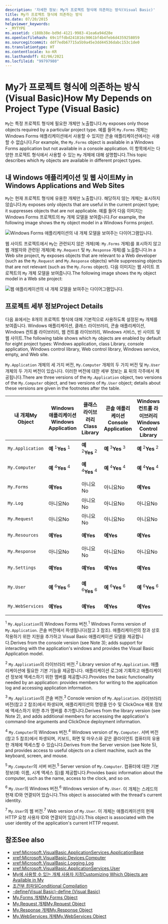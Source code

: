 ```yaml
---
description: '자세한 정보: My가 프로젝트 형식에 의존하는 방식(Visual Basic)'
title: My가 프로젝트 형식에 의존하는 방식
ms.date: 07/20/2015
helpviewer_keywords:
- _MYTYPE
ms.assetid: c188b38e-bd9d-4121-9983-41ea6a94d28e
ms.openlocfilehash: 69c1ffdbd241816c9061bf4b4feb6d4359258059
ms.sourcegitcommit: ddf7edb67715a5b9a45e3dd44536dabc153c1de0
ms.translationtype: HT
ms.contentlocale: ko-KR
ms.lasthandoff: 02/06/2021
ms.locfileid: "99797980"
---
```

# <a name="how-my-depends-on-project-type-visual-basic"></a><span data-ttu-id="e87fd-103">My가 프로젝트 형식에 의존하는 방식(Visual Basic)</span><span class="sxs-lookup"><span data-stu-id="e87fd-103">How My Depends on Project Type (Visual Basic)</span></span>

<span data-ttu-id="e87fd-104">`My`는 특정 프로젝트 형식에 필요한 개체만 노출합니다.</span><span class="sxs-lookup"><span data-stu-id="e87fd-104">`My` exposes only those objects required by a particular project type.</span></span> <span data-ttu-id="e87fd-105">예를 들어 `My.Forms` 개체는 Windows Forms 애플리케이션에서 사용할 수 있지만 콘솔 애플리케이션에서는 사용할 수 없습니다.</span><span class="sxs-lookup"><span data-stu-id="e87fd-105">For example, the `My.Forms` object is available in a Windows Forms application but not available in a console application.</span></span> <span data-ttu-id="e87fd-106">이 항목에서는 다양한 프로젝트 형식에서 사용할 수 있는 `My` 개체에 대해 설명합니다.</span><span class="sxs-lookup"><span data-stu-id="e87fd-106">This topic describes which `My` objects are available in different project types.</span></span>  
  
## <a name="my-in-windows-applications-and-web-sites"></a><span data-ttu-id="e87fd-107">내 Windows 애플리케이션 및 웹 사이트</span><span class="sxs-lookup"><span data-stu-id="e87fd-107">My in Windows Applications and Web Sites</span></span>  

 <span data-ttu-id="e87fd-108">`My`는 현재 프로젝트 형식에 유용한 개체만 노출합니다. 해당하지 않는 개체는 표시하지 않습니다.</span><span class="sxs-lookup"><span data-stu-id="e87fd-108">`My` exposes only objects that are useful in the current project type; it suppresses objects that are not applicable.</span></span> <span data-ttu-id="e87fd-109">예를 들어 다음 이미지는 Windows Forms 프로젝트의 `My` 개체 모델을 보여줍니다.</span><span class="sxs-lookup"><span data-stu-id="e87fd-109">For example, the following image shows the `My` object model in a Windows Forms project.</span></span>  
  
 ![Windows Forms 애플리케이션의 내 개체 모델을 보여주는 다이어그램입니다.](./media/how-my-depends-on-project-type/my-object-model-windows-forms.png)  
  
 <span data-ttu-id="e87fd-111">웹 사이트 프로젝트에서 `My`는 관련되지 않은 개체(예: `My.Forms` 개체)를 표시하지 않고 웹 개발자와 관련된 개체(예: `My.Request` 및 `My.Response` 개체)를 노출합니다.</span><span class="sxs-lookup"><span data-stu-id="e87fd-111">In a Web site project, `My` exposes objects that are relevant to a Web developer (such as the `My.Request` and `My.Response` objects) while suppressing objects that are not relevant (such as the `My.Forms` object).</span></span> <span data-ttu-id="e87fd-112">다음 이미지는 웹 사이트 프로젝트의 `My` 개체 모델을 보여줍니다.</span><span class="sxs-lookup"><span data-stu-id="e87fd-112">The following image shows the `My` object model in a Web site project:</span></span>  
  
 ![웹 애플리케이션의 내 개체 모델을 보여주는 다이어그램입니다.](./media/how-my-depends-on-project-type/my-object-model-web.png)  
  
## <a name="project-details"></a><span data-ttu-id="e87fd-114">프로젝트 세부 정보</span><span class="sxs-lookup"><span data-stu-id="e87fd-114">Project Details</span></span>  

 <span data-ttu-id="e87fd-115">다음 표에서는 8개의 프로젝트 형식에 대해 기본적으로 사용하도록 설정된 `My` 개체를 보여줍니다. Windows 애플리케이션, 클래스 라이브러리, 콘솔 애플리케이션, Windows 컨트롤 라이브러리, 웹 컨트롤 라이브러리, Windows 서비스, 빈 사이트 및 웹 사이트.</span><span class="sxs-lookup"><span data-stu-id="e87fd-115">The following table shows which `My` objects are enabled by default for eight project types: Windows application, class Library, console application, Windows control library, Web control library, Windows service, empty, and Web site.</span></span>  
  
 <span data-ttu-id="e87fd-116">`My.Application` 개체의 세 가지 버전, `My.Computer` 개체의 두 가지 버전 및 `My.User` 개체의 두 가지 버전이 있습니다. 이러한 버전에 대한 세부 정보는 표 뒤의 각주에서 제공됩니다.</span><span class="sxs-lookup"><span data-stu-id="e87fd-116">There are three versions of the `My.Application` object, two versions of the `My.Computer` object, and two versions of `My.User` object; details about these versions are given in the footnotes after the table.</span></span>  
  
|<span data-ttu-id="e87fd-117">내 개체</span><span class="sxs-lookup"><span data-stu-id="e87fd-117">My Object</span></span>|<span data-ttu-id="e87fd-118">Windows 애플리케이션</span><span class="sxs-lookup"><span data-stu-id="e87fd-118">Windows Application</span></span>|<span data-ttu-id="e87fd-119">클래스 라이브러리</span><span class="sxs-lookup"><span data-stu-id="e87fd-119">Class Library</span></span>|<span data-ttu-id="e87fd-120">콘솔 애플리케이션</span><span class="sxs-lookup"><span data-stu-id="e87fd-120">Console Application</span></span>|<span data-ttu-id="e87fd-121">Windows 컨트롤 라이브러리</span><span class="sxs-lookup"><span data-stu-id="e87fd-121">Windows Control Library</span></span>|<span data-ttu-id="e87fd-122">웹 컨트롤 라이브러리</span><span class="sxs-lookup"><span data-stu-id="e87fd-122">Web Control Library</span></span>|<span data-ttu-id="e87fd-123">Windows 서비스</span><span class="sxs-lookup"><span data-stu-id="e87fd-123">Windows Service</span></span>|<span data-ttu-id="e87fd-124">Empty</span><span class="sxs-lookup"><span data-stu-id="e87fd-124">Empty</span></span>|<span data-ttu-id="e87fd-125">웹 사이트</span><span class="sxs-lookup"><span data-stu-id="e87fd-125">Web Site</span></span>|  
|---|---|---|---|---|---|---|---|---|  
|`My.Application`|<span data-ttu-id="e87fd-126">**예** <sup>1</sup></span><span class="sxs-lookup"><span data-stu-id="e87fd-126">**Yes** <sup>1</sup></span></span>|<span data-ttu-id="e87fd-127">**예** <sup>2</sup></span><span class="sxs-lookup"><span data-stu-id="e87fd-127">**Yes** <sup>2</sup></span></span>|<span data-ttu-id="e87fd-128">**예** <sup>3</sup></span><span class="sxs-lookup"><span data-stu-id="e87fd-128">**Yes** <sup>3</sup></span></span>|<span data-ttu-id="e87fd-129">**예** <sup>2</sup></span><span class="sxs-lookup"><span data-stu-id="e87fd-129">**Yes** <sup>2</sup></span></span>|<span data-ttu-id="e87fd-130">아니요</span><span class="sxs-lookup"><span data-stu-id="e87fd-130">No</span></span>|<span data-ttu-id="e87fd-131">**예** <sup>3</sup></span><span class="sxs-lookup"><span data-stu-id="e87fd-131">**Yes** <sup>3</sup></span></span>|<span data-ttu-id="e87fd-132">아니요</span><span class="sxs-lookup"><span data-stu-id="e87fd-132">No</span></span>|<span data-ttu-id="e87fd-133">아니요</span><span class="sxs-lookup"><span data-stu-id="e87fd-133">No</span></span>|  
|`My.Computer`|<span data-ttu-id="e87fd-134">**예** <sup>4</sup></span><span class="sxs-lookup"><span data-stu-id="e87fd-134">**Yes** <sup>4</sup></span></span>|<span data-ttu-id="e87fd-135">**예** <sup>4</sup></span><span class="sxs-lookup"><span data-stu-id="e87fd-135">**Yes** <sup>4</sup></span></span>|<span data-ttu-id="e87fd-136">**예** <sup>4</sup></span><span class="sxs-lookup"><span data-stu-id="e87fd-136">**Yes** <sup>4</sup></span></span>|<span data-ttu-id="e87fd-137">**예** <sup>4</sup></span><span class="sxs-lookup"><span data-stu-id="e87fd-137">**Yes** <sup>4</sup></span></span>|<span data-ttu-id="e87fd-138">**예** <sup>5</sup></span><span class="sxs-lookup"><span data-stu-id="e87fd-138">**Yes** <sup>5</sup></span></span>|<span data-ttu-id="e87fd-139">**예** <sup>4</sup></span><span class="sxs-lookup"><span data-stu-id="e87fd-139">**Yes** <sup>4</sup></span></span>|<span data-ttu-id="e87fd-140">아니요</span><span class="sxs-lookup"><span data-stu-id="e87fd-140">No</span></span>|<span data-ttu-id="e87fd-141">**예** <sup>5</sup></span><span class="sxs-lookup"><span data-stu-id="e87fd-141">**Yes** <sup>5</sup></span></span>|  
|`My.Forms`|<span data-ttu-id="e87fd-142">**예**</span><span class="sxs-lookup"><span data-stu-id="e87fd-142">**Yes**</span></span>|<span data-ttu-id="e87fd-143">아니요</span><span class="sxs-lookup"><span data-stu-id="e87fd-143">No</span></span>|<span data-ttu-id="e87fd-144">아니요</span><span class="sxs-lookup"><span data-stu-id="e87fd-144">No</span></span>|<span data-ttu-id="e87fd-145">**예**</span><span class="sxs-lookup"><span data-stu-id="e87fd-145">**Yes**</span></span>|<span data-ttu-id="e87fd-146">아니요</span><span class="sxs-lookup"><span data-stu-id="e87fd-146">No</span></span>|<span data-ttu-id="e87fd-147">아니요</span><span class="sxs-lookup"><span data-stu-id="e87fd-147">No</span></span>|<span data-ttu-id="e87fd-148">아니요</span><span class="sxs-lookup"><span data-stu-id="e87fd-148">No</span></span>|<span data-ttu-id="e87fd-149">아니요</span><span class="sxs-lookup"><span data-stu-id="e87fd-149">No</span></span>|  
|`My.Log`|<span data-ttu-id="e87fd-150">아니요</span><span class="sxs-lookup"><span data-stu-id="e87fd-150">No</span></span>|<span data-ttu-id="e87fd-151">아니요</span><span class="sxs-lookup"><span data-stu-id="e87fd-151">No</span></span>|<span data-ttu-id="e87fd-152">아니요</span><span class="sxs-lookup"><span data-stu-id="e87fd-152">No</span></span>|<span data-ttu-id="e87fd-153">아니요</span><span class="sxs-lookup"><span data-stu-id="e87fd-153">No</span></span>|<span data-ttu-id="e87fd-154">아니요</span><span class="sxs-lookup"><span data-stu-id="e87fd-154">No</span></span>|<span data-ttu-id="e87fd-155">아니요</span><span class="sxs-lookup"><span data-stu-id="e87fd-155">No</span></span>|<span data-ttu-id="e87fd-156">아니요</span><span class="sxs-lookup"><span data-stu-id="e87fd-156">No</span></span>|<span data-ttu-id="e87fd-157">**예**</span><span class="sxs-lookup"><span data-stu-id="e87fd-157">**Yes**</span></span>|  
|`My.Request`|<span data-ttu-id="e87fd-158">아니요</span><span class="sxs-lookup"><span data-stu-id="e87fd-158">No</span></span>|<span data-ttu-id="e87fd-159">아니요</span><span class="sxs-lookup"><span data-stu-id="e87fd-159">No</span></span>|<span data-ttu-id="e87fd-160">아니요</span><span class="sxs-lookup"><span data-stu-id="e87fd-160">No</span></span>|<span data-ttu-id="e87fd-161">아니요</span><span class="sxs-lookup"><span data-stu-id="e87fd-161">No</span></span>|<span data-ttu-id="e87fd-162">아니요</span><span class="sxs-lookup"><span data-stu-id="e87fd-162">No</span></span>|<span data-ttu-id="e87fd-163">아니요</span><span class="sxs-lookup"><span data-stu-id="e87fd-163">No</span></span>|<span data-ttu-id="e87fd-164">아니요</span><span class="sxs-lookup"><span data-stu-id="e87fd-164">No</span></span>|<span data-ttu-id="e87fd-165">**예**</span><span class="sxs-lookup"><span data-stu-id="e87fd-165">**Yes**</span></span>|  
|`My.Resources`|<span data-ttu-id="e87fd-166">**예**</span><span class="sxs-lookup"><span data-stu-id="e87fd-166">**Yes**</span></span>|<span data-ttu-id="e87fd-167">**예**</span><span class="sxs-lookup"><span data-stu-id="e87fd-167">**Yes**</span></span>|<span data-ttu-id="e87fd-168">**예**</span><span class="sxs-lookup"><span data-stu-id="e87fd-168">**Yes**</span></span>|<span data-ttu-id="e87fd-169">**예**</span><span class="sxs-lookup"><span data-stu-id="e87fd-169">**Yes**</span></span>|<span data-ttu-id="e87fd-170">**예**</span><span class="sxs-lookup"><span data-stu-id="e87fd-170">**Yes**</span></span>|<span data-ttu-id="e87fd-171">**예**</span><span class="sxs-lookup"><span data-stu-id="e87fd-171">**Yes**</span></span>|<span data-ttu-id="e87fd-172">아니요</span><span class="sxs-lookup"><span data-stu-id="e87fd-172">No</span></span>|<span data-ttu-id="e87fd-173">아니요</span><span class="sxs-lookup"><span data-stu-id="e87fd-173">No</span></span>|  
|`My.Response`|<span data-ttu-id="e87fd-174">아니요</span><span class="sxs-lookup"><span data-stu-id="e87fd-174">No</span></span>|<span data-ttu-id="e87fd-175">아니요</span><span class="sxs-lookup"><span data-stu-id="e87fd-175">No</span></span>|<span data-ttu-id="e87fd-176">아니요</span><span class="sxs-lookup"><span data-stu-id="e87fd-176">No</span></span>|<span data-ttu-id="e87fd-177">아니요</span><span class="sxs-lookup"><span data-stu-id="e87fd-177">No</span></span>|<span data-ttu-id="e87fd-178">아니요</span><span class="sxs-lookup"><span data-stu-id="e87fd-178">No</span></span>|<span data-ttu-id="e87fd-179">아니요</span><span class="sxs-lookup"><span data-stu-id="e87fd-179">No</span></span>|<span data-ttu-id="e87fd-180">아니요</span><span class="sxs-lookup"><span data-stu-id="e87fd-180">No</span></span>|<span data-ttu-id="e87fd-181">**예**</span><span class="sxs-lookup"><span data-stu-id="e87fd-181">**Yes**</span></span>|  
|`My.Settings`|<span data-ttu-id="e87fd-182">**예**</span><span class="sxs-lookup"><span data-stu-id="e87fd-182">**Yes**</span></span>|<span data-ttu-id="e87fd-183">**예**</span><span class="sxs-lookup"><span data-stu-id="e87fd-183">**Yes**</span></span>|<span data-ttu-id="e87fd-184">**예**</span><span class="sxs-lookup"><span data-stu-id="e87fd-184">**Yes**</span></span>|<span data-ttu-id="e87fd-185">**예**</span><span class="sxs-lookup"><span data-stu-id="e87fd-185">**Yes**</span></span>|<span data-ttu-id="e87fd-186">**예**</span><span class="sxs-lookup"><span data-stu-id="e87fd-186">**Yes**</span></span>|<span data-ttu-id="e87fd-187">**예**</span><span class="sxs-lookup"><span data-stu-id="e87fd-187">**Yes**</span></span>|<span data-ttu-id="e87fd-188">아니요</span><span class="sxs-lookup"><span data-stu-id="e87fd-188">No</span></span>|<span data-ttu-id="e87fd-189">아니요</span><span class="sxs-lookup"><span data-stu-id="e87fd-189">No</span></span>|  
|`My.User`|<span data-ttu-id="e87fd-190">**예** <sup>6</sup></span><span class="sxs-lookup"><span data-stu-id="e87fd-190">**Yes** <sup>6</sup></span></span>|<span data-ttu-id="e87fd-191">**예** <sup>6</sup></span><span class="sxs-lookup"><span data-stu-id="e87fd-191">**Yes** <sup>6</sup></span></span>|<span data-ttu-id="e87fd-192">**예** <sup>6</sup></span><span class="sxs-lookup"><span data-stu-id="e87fd-192">**Yes** <sup>6</sup></span></span>|<span data-ttu-id="e87fd-193">**예** <sup>6</sup></span><span class="sxs-lookup"><span data-stu-id="e87fd-193">**Yes** <sup>6</sup></span></span>|<span data-ttu-id="e87fd-194">**예** <sup>7</sup></span><span class="sxs-lookup"><span data-stu-id="e87fd-194">**Yes** <sup>7</sup></span></span>|<span data-ttu-id="e87fd-195">**예** <sup>6</sup></span><span class="sxs-lookup"><span data-stu-id="e87fd-195">**Yes** <sup>6</sup></span></span>|<span data-ttu-id="e87fd-196">아니요</span><span class="sxs-lookup"><span data-stu-id="e87fd-196">No</span></span>|<span data-ttu-id="e87fd-197">**예** <sup>7</sup></span><span class="sxs-lookup"><span data-stu-id="e87fd-197">**Yes** <sup>7</sup></span></span>|  
|`My.WebServices`|<span data-ttu-id="e87fd-198">**예**</span><span class="sxs-lookup"><span data-stu-id="e87fd-198">**Yes**</span></span>|<span data-ttu-id="e87fd-199">**예**</span><span class="sxs-lookup"><span data-stu-id="e87fd-199">**Yes**</span></span>|<span data-ttu-id="e87fd-200">**예**</span><span class="sxs-lookup"><span data-stu-id="e87fd-200">**Yes**</span></span>|<span data-ttu-id="e87fd-201">**예**</span><span class="sxs-lookup"><span data-stu-id="e87fd-201">**Yes**</span></span>|<span data-ttu-id="e87fd-202">**예**</span><span class="sxs-lookup"><span data-stu-id="e87fd-202">**Yes**</span></span>|<span data-ttu-id="e87fd-203">**예**</span><span class="sxs-lookup"><span data-stu-id="e87fd-203">**Yes**</span></span>|<span data-ttu-id="e87fd-204">아니요</span><span class="sxs-lookup"><span data-stu-id="e87fd-204">No</span></span>|<span data-ttu-id="e87fd-205">아니요</span><span class="sxs-lookup"><span data-stu-id="e87fd-205">No</span></span>|  
  
 <span data-ttu-id="e87fd-206"><sup>1</sup> `My.Application`의 Windows Forms 버전.</span><span class="sxs-lookup"><span data-stu-id="e87fd-206"><sup>1</sup> Windows Forms version of `My.Application`.</span></span> <span data-ttu-id="e87fd-207">콘솔 버전에서 파생됩니다(참고 3 참조). 애플리케이션의 창과 상호 작용하기 위한 지원을 추가하고 Visual Basic 애플리케이션 모델을 제공합니다.</span><span class="sxs-lookup"><span data-stu-id="e87fd-207">Derives from the console version (see Note 3); adds support for interacting with the application's windows and provides the Visual Basic Application model.</span></span>  
  
 <span data-ttu-id="e87fd-208"><sup>2</sup> `My.Application`의 라이브러리 버전.</span><span class="sxs-lookup"><span data-stu-id="e87fd-208"><sup>2</sup> Library version of `My.Application`.</span></span> <span data-ttu-id="e87fd-209">애플리케이션에 필요한 기본 기능을 제공합니다. 애플리케이션 로그에 기록하고 애플리케이션 정보에 액세스하기 위한 멤버를 제공합니다.</span><span class="sxs-lookup"><span data-stu-id="e87fd-209">Provides the basic functionality needed by an application: provides members for writing to the application log and accessing application information.</span></span>  
  
 <span data-ttu-id="e87fd-210"><sup>3</sup> `My.Application`의 콘솔 버전.</span><span class="sxs-lookup"><span data-stu-id="e87fd-210"><sup>3</sup> Console version of `My.Application`.</span></span> <span data-ttu-id="e87fd-211">라이브러리 버전(참고 2 참조)에서 파생되며, 애플리케이션의 명령줄 인수 및 ClickOnce 배포 정보에 액세스하기 위한 추가 멤버를 추가합니다.</span><span class="sxs-lookup"><span data-stu-id="e87fd-211">Derives from the library version (see Note 2), and adds additional members for accessing the application's command-line arguments and ClickOnce deployment information.</span></span>  
  
 <span data-ttu-id="e87fd-212"><sup>4</sup> `My.Computer`의 Windows 버전.</span><span class="sxs-lookup"><span data-stu-id="e87fd-212"><sup>4</sup> Windows version of `My.Computer`.</span></span> <span data-ttu-id="e87fd-213">서버 버전(참고 5 참조)에서 파생되며, 키보드, 화면 및 마우스와 같은 클라이언트 컴퓨터의 유용한 개체에 액세스할 수 있습니다.</span><span class="sxs-lookup"><span data-stu-id="e87fd-213">Derives from the Server version (see Note 5), and provides access to useful objects on a client machine, such as the keyboard, screen, and mouse.</span></span>  
  
 <span data-ttu-id="e87fd-214"><sup>5</sup> `My.Computer`의 서버 버전.</span><span class="sxs-lookup"><span data-stu-id="e87fd-214"><sup>5</sup> Server version of `My.Computer`.</span></span> <span data-ttu-id="e87fd-215">컴퓨터에 대한 기본 정보(예: 이름, 시계 액세스 등)를 제공합니다.</span><span class="sxs-lookup"><span data-stu-id="e87fd-215">Provides basic information about the computer, such as the name, access to the clock, and so on.</span></span>  
  
 <span data-ttu-id="e87fd-216"><sup>6</sup> `My.User`의 Windows 버전.</span><span class="sxs-lookup"><span data-stu-id="e87fd-216"><sup>6</sup> Windows version of `My.User`.</span></span> <span data-ttu-id="e87fd-217">이 개체는 스레드의 현재 ID와 연결되어 있습니다.</span><span class="sxs-lookup"><span data-stu-id="e87fd-217">This object is associated with the thread's current identity.</span></span>  
  
 <span data-ttu-id="e87fd-218"><sup>7</sup> `My.User`의 웹 버전.</span><span class="sxs-lookup"><span data-stu-id="e87fd-218"><sup>7</sup> Web version of `My.User`.</span></span> <span data-ttu-id="e87fd-219">이 개체는 애플리케이션의 현재 HTTP 요청 사용자 ID와 연결되어 있습니다.</span><span class="sxs-lookup"><span data-stu-id="e87fd-219">This object is associated with the user identity of the application's current HTTP request.</span></span>  
  
## <a name="see-also"></a><span data-ttu-id="e87fd-220">참조</span><span class="sxs-lookup"><span data-stu-id="e87fd-220">See also</span></span>

- <xref:Microsoft.VisualBasic.ApplicationServices.ApplicationBase>
- <xref:Microsoft.VisualBasic.Devices.Computer>
- <xref:Microsoft.VisualBasic.Logging.Log>
- <xref:Microsoft.VisualBasic.ApplicationServices.User>
- [<span data-ttu-id="e87fd-221">My에 사용할 수 있는 개체 사용자 지정</span><span class="sxs-lookup"><span data-stu-id="e87fd-221">Customizing Which Objects are Available in My</span></span>](../customizing-extending-my/customizing-which-objects-are-available-in-my.md)
- [<span data-ttu-id="e87fd-222">조건부 컴파일</span><span class="sxs-lookup"><span data-stu-id="e87fd-222">Conditional Compilation</span></span>](../../programming-guide/program-structure/conditional-compilation.md)
- [<span data-ttu-id="e87fd-223">-define(Visual Basic)</span><span class="sxs-lookup"><span data-stu-id="e87fd-223">-define (Visual Basic)</span></span>](../../reference/command-line-compiler/define.md)
- [<span data-ttu-id="e87fd-224">My.Forms 개체</span><span class="sxs-lookup"><span data-stu-id="e87fd-224">My.Forms Object</span></span>](../../language-reference/objects/my-forms-object.md)
- [<span data-ttu-id="e87fd-225">My.Request 개체</span><span class="sxs-lookup"><span data-stu-id="e87fd-225">My.Request Object</span></span>](../../language-reference/objects/my-request-object.md)
- [<span data-ttu-id="e87fd-226">My.Response 개체</span><span class="sxs-lookup"><span data-stu-id="e87fd-226">My.Response Object</span></span>](../../language-reference/objects/my-response-object.md)
- [<span data-ttu-id="e87fd-227">My.WebServices 개체</span><span class="sxs-lookup"><span data-stu-id="e87fd-227">My.WebServices Object</span></span>](../../language-reference/objects/my-webservices-object.md)

